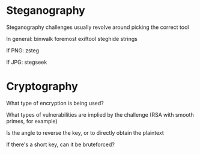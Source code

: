 # Steganography

Steganography challenges usually revolve around picking the correct tool

In general:
binwalk
foremost
exiftool
steghide
strings

If PNG:
zsteg

If JPG:
stegseek

# Cryptography

What type of encryption is being used? 

What types of vulnerabilities are implied by the challenge (RSA with smooth primes, for example)

Is the angle to reverse the key, or to directly obtain the plaintext

If there's a short key, can it be bruteforced? 